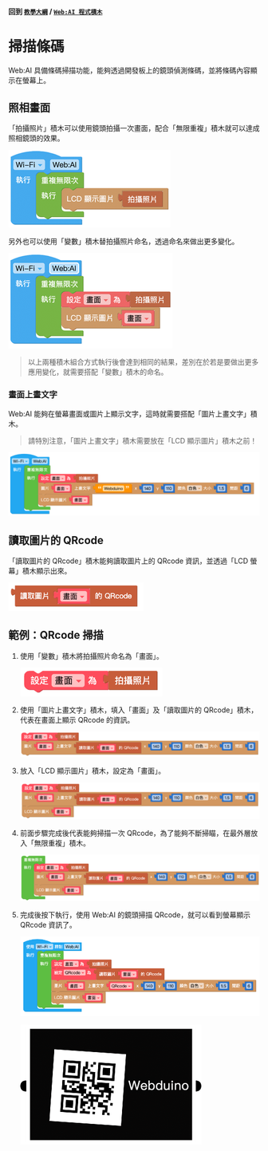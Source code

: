#### 回到 [`教學大綱`](https://md.kingkit.codes/s/siSKyknlU) / [`Web:AI 程式積木`](https://md.kingkit.codes/s/X4vMmbtp_)

# 掃描條碼

Web:AI 具備條碼掃描功能，能夠透過開發板上的鏡頭偵測條碼，並將條碼內容顯示在螢幕上。

## 照相畫面

「拍攝照片」積木可以使用鏡頭拍攝一次畫面，配合「無限重複」積木就可以達成照相鏡頭的效果。

![](../../assets/images/upload_e5f0e28421cf299a02c56d80badc8485.png)

另外也可以使用「變數」積木替拍攝照片命名，透過命名來做出更多變化。

![](../../assets/images/upload_2630972dadc38129eb09e64e7d262658.png)

> 以上兩種積木組合方式執行後會達到相同的結果，差別在於若是要做出更多應用變化，就需要搭配「變數」積木的命名。

### 畫面上畫文字

Web:AI 能夠在螢幕畫面或圖片上顯示文字，這時就需要搭配「圖片上畫文字」積木。

> 請特別注意，「圖片上畫文字」積木需要放在「LCD 顯示圖片」積木之前！

![](../../assets/images/upload_d4fc3f4eca1a16281c9aade6bb111715.png)

## 讀取圖片的 QRcode

「讀取圖片的 QRcode」積木能夠讀取圖片上的     QRcode 資訊，並透過「LCD 螢幕」積木顯示出來。

![](../../assets/images/upload_fffaf7ffa609a3acfc3f5e733a88c047.png)


## 範例：QRcode 掃描

1. 使用「變數」積木將拍攝照片命名為「畫面」。 

    ![](../../assets/images/upload_2faf10807186f50299cd8d55f2d87f65.png)

2. 使用「圖片上畫文字」積木，填入「畫面」及「讀取圖片的 QRcode」積木，代表在畫面上顯示 QRcode 的資訊。

    ![](../../assets/images/upload_0c662efb60008d34d600fcfcc2e91587.png)

3. 放入「LCD 顯示圖片」積木，設定為「畫面」。

    ![](../../assets/images/upload_247a402fccd1886ecd12846df20cd917.png)

4. 前面步驟完成後代表能夠掃描一次 QRcode，為了能夠不斷掃瞄，在最外層放入「無限重複」積木。

    ![](../../assets/images/upload_bf87cd1a75b15fbf75bc21d972fb1b25.png)

5. 完成後按下執行，使用 Web:AI 的鏡頭掃描 QRcode，就可以看到螢幕顯示 QRcode 資訊了。

   ![](../../assets/images/upload_d393959c360f2933fa83169f9791d172.png)

    ![](../../assets/images/upload_dc36ceb0e810940ce6371095d09c5a09.png)
